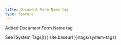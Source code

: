 ```yaml
---
title: Document Form Name tag
type: feature
---
```


Added Document Form Name tag

See [System Tags]({{ site.baseurl }}/tags/system-tags)